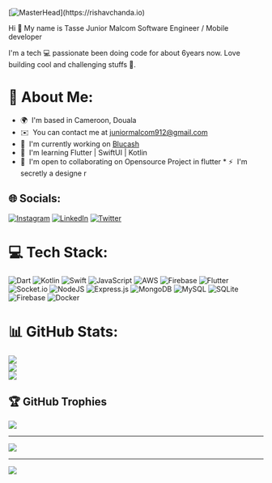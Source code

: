 [![MasterHead](https://1.bp.blogspot.com/-7A4WynwLsM...)](https://rishavchanda.io)

Hi 👋 My name is Tasse Junior Malcom 
Software Engineer / Mobile developer 
<p>I'm a tech 💻 passionate been doing code for about 6years now. Love building cool and challenging stuffs 🚀. </p> 

# 💫 About Me:
* 🌍  I'm based in Cameroon, Douala
* ✉️  You can contact me at [juniormalcom912@gmail.com](mailto:juniormalcom912@gmail.com)
* 🚀  I'm currently working on [Blucash](http://www.blucash.net)
* 🧠  I'm learning Flutter | SwiftUI | Kotlin
* 🤝  I'm open to collaborating on Opensource Project in flutter * ⚡  I'm secretly a designe r<br/>

## 🌐 Socials:
[![Instagram](https://img.shields.io/badge/Instagram-%23E4405F.svg?logo=Instagram&logoColor=white)](https://instagram.com/christ_dev37) [![LinkedIn](https://img.shields.io/badge/LinkedIn-%230077B5.svg?logo=linkedin&logoColor=white)](https://linkedin.com/in/juniormalcom) [![Twitter](https://img.shields.io/badge/Twitter-%231DA1F2.svg?logo=Twitter&logoColor=white)](https://twitter.com/christdev37) 

# 💻 Tech Stack:
![Dart](https://img.shields.io/badge/dart-%230175C2.svg?style=for-the-badge&logo=dart&logoColor=white) ![Kotlin](https://img.shields.io/badge/kotlin-%237F52FF.svg?style=for-the-badge&logo=kotlin&logoColor=white) ![Swift](https://img.shields.io/badge/swift-F54A2A?style=for-the-badge&logo=swift&logoColor=white) ![JavaScript](https://img.shields.io/badge/javascript-%23323330.svg?style=for-the-badge&logo=javascript&logoColor=%23F7DF1E) ![AWS](https://img.shields.io/badge/AWS-%23FF9900.svg?style=for-the-badge&logo=amazon-aws&logoColor=white) ![Firebase](https://img.shields.io/badge/firebase-%23039BE5.svg?style=for-the-badge&logo=firebase) ![Flutter](https://img.shields.io/badge/Flutter-%2302569B.svg?style=for-the-badge&logo=Flutter&logoColor=white) ![Socket.io](https://img.shields.io/badge/Socket.io-black?style=for-the-badge&logo=socket.io&badgeColor=010101) ![NodeJS](https://img.shields.io/badge/node.js-6DA55F?style=for-the-badge&logo=node.js&logoColor=white) ![Express.js](https://img.shields.io/badge/express.js-%23404d59.svg?style=for-the-badge&logo=express&logoColor=%2361DAFB) ![MongoDB](https://img.shields.io/badge/MongoDB-%234ea94b.svg?style=for-the-badge&logo=mongodb&logoColor=white) ![MySQL](https://img.shields.io/badge/mysql-%2300000f.svg?style=for-the-badge&logo=mysql&logoColor=white) ![SQLite](https://img.shields.io/badge/sqlite-%2307405e.svg?style=for-the-badge&logo=sqlite&logoColor=white) ![Firebase](https://img.shields.io/badge/Firebase-039BE5?style=for-the-badge&logo=Firebase&logoColor=white) ![Docker](https://img.shields.io/badge/docker-%230db7ed.svg?style=for-the-badge&logo=docker&logoColor=white)
# 📊 GitHub Stats:
![](https://github-readme-stats.vercel.app/api?username=juniormalcom237&theme=dracula&hide_border=false&include_all_commits=false&count_private=true)<br/>
![](https://github-readme-streak-stats.herokuapp.com/?user=juniormalcom237&theme=dracula&hide_border=false)<br/>
![](https://github-readme-stats.vercel.app/api/top-langs/?username=juniormalcom237&theme=dracula&hide_border=false&include_all_commits=false&count_private=true&layout=compact)


## 🏆 GitHub Trophies
![](https://github-profile-trophy.vercel.app/?username=juniormalcom237&theme=onedark&no-frame=false&no-bg=false&margin-w=4)

---
[![](https://visitcount.itsvg.in/api?id=juniormalcom237&icon=0&color=0)](https://visitcount.itsvg.in)

<!-- Proudly created with GPRM ( https://gprm.itsvg.in ) -->

---
[![](https://visitcount.itsvg.in/api?id=juniormalcom237&icon=0&color=0)](https://visitcount.itsvg.in)

<!-- Proudly created with GPRM ( https://gprm.itsvg.in ) -->

